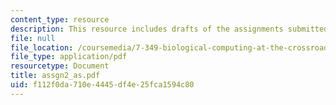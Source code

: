 ```yaml
---
content_type: resource
description: This resource includes drafts of the assignments submitted by the student.
file: null
file_location: /coursemedia/7-349-biological-computing-at-the-crossroads-of-engineering-and-science-spring-2005/f112f0da710e4445df4e25fca1594c80_assgn2_as.pdf
file_type: application/pdf
resourcetype: Document
title: assgn2_as.pdf
uid: f112f0da-710e-4445-df4e-25fca1594c80
---
```

